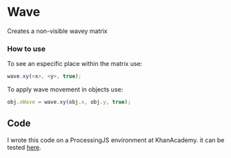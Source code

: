 # Wave
Creates a non-visible wavey matrix

### How to use
To see an especific place within the matrix use:
```js
wave.xy(<x>, <y>, true);
```

To apply wave movement in objects use:
```js
obj.xWave = wave.xy(obj.x, obj.y, true);
```

## Code
I wrote this code on a ProcessingJS environment at KhanAcademy.
it can be tested [here](https://www.khanacademy.org/computer-programming/wave/4885341697802240).